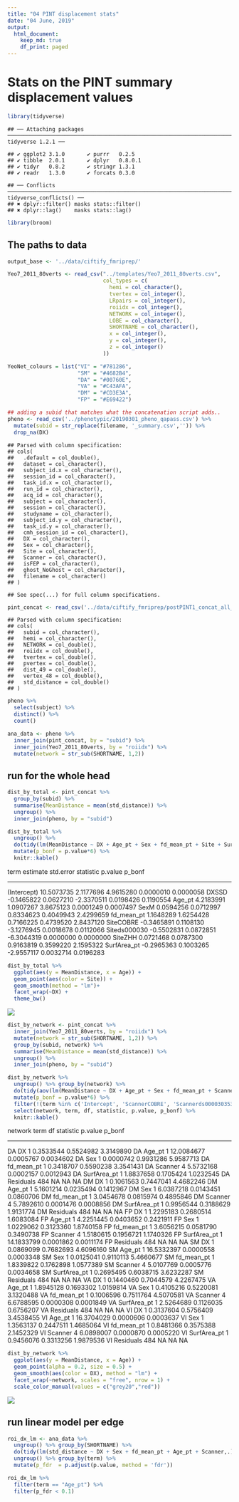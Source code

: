```yaml
---
title: "04 PINT displacement stats"
date: "04 June, 2019"
output:
  html_document:
    keep_md: true
    df_print: paged
---
```


# Stats on the PINT summary displacement values


```r
library(tidyverse)
```

```
## ── Attaching packages ────────────────────────────────────────────────────────────────────────────────────────────── tidyverse 1.2.1 ──
```

```
## ✔ ggplot2 3.1.0       ✔ purrr   0.2.5  
## ✔ tibble  2.0.1       ✔ dplyr   0.8.0.1
## ✔ tidyr   0.8.2       ✔ stringr 1.3.1  
## ✔ readr   1.3.0       ✔ forcats 0.3.0
```

```
## ── Conflicts ───────────────────────────────────────────────────────────────────────────────────────────────── tidyverse_conflicts() ──
## ✖ dplyr::filter() masks stats::filter()
## ✖ dplyr::lag()    masks stats::lag()
```

```r
library(broom)
```


## The paths to data


```r
output_base <- '../data/ciftify_fmriprep/'

Yeo7_2011_80verts <- read_csv("../templates/Yeo7_2011_80verts.csv",
                              col_types = c(
                                hemi = col_character(),
                                tvertex = col_integer(),
                                LRpairs = col_integer(),
                                roiidx = col_integer(),
                                NETWORK = col_integer(),
                                LOBE = col_character(),
                                SHORTNAME = col_character(),
                                x = col_integer(),
                                y = col_integer(),
                                z = col_integer()
                              ))

YeoNet_colours = list("VI" = "#781286",
                      "SM" = "#4682B4",
                      "DA" = "#00760E", 
                      "VA" = "#C43AFA",
                      "DM" = "#CD3E3A", 
                      "FP" = "#E69422")

## adding a subid that matches what the concatenation script adds..
pheno <- read_csv('../phenotypic/20190301_pheno_qapass.csv') %>%
  mutate(subid = str_replace(filename, '_summary.csv','')) %>%
  drop_na(DX)
```

```
## Parsed with column specification:
## cols(
##   .default = col_double(),
##   dataset = col_character(),
##   subject_id.x = col_character(),
##   session_id = col_character(),
##   task_id.x = col_character(),
##   run_id = col_character(),
##   acq_id = col_character(),
##   subject = col_character(),
##   session = col_character(),
##   studyname = col_character(),
##   subject_id.y = col_character(),
##   task_id.y = col_character(),
##   cmh_session_id = col_character(),
##   DX = col_character(),
##   Sex = col_character(),
##   Site = col_character(),
##   Scanner = col_character(),
##   isFEP = col_character(),
##   ghost_NoGhost = col_character(),
##   filename = col_character()
## )
```

```
## See spec(...) for full column specifications.
```

```r
pint_concat <- read_csv('../data/ciftify_fmriprep/postPINT1_concat_all_qa_passes.csv')
```

```
## Parsed with column specification:
## cols(
##   subid = col_character(),
##   hemi = col_character(),
##   NETWORK = col_double(),
##   roiidx = col_double(),
##   tvertex = col_double(),
##   pvertex = col_double(),
##   dist_49 = col_double(),
##   vertex_48 = col_double(),
##   std_distance = col_double()
## )
```



```r
pheno %>%  
  select(subject) %>%
  distinct() %>%
  count()
```

<div data-pagedtable="false">
  <script data-pagedtable-source type="application/json">
{"columns":[{"label":["n"],"name":[1],"type":["int"],"align":["right"]}],"data":[{"1":"494"}],"options":{"columns":{"min":{},"max":[10]},"rows":{"min":[10],"max":[10]},"pages":{}}}
  </script>
</div>

```r
ana_data <- pheno %>%
  inner_join(pint_concat, by = "subid") %>%
  inner_join(Yeo7_2011_80verts, by = "roiidx") %>%
  mutate(network = str_sub(SHORTNAME, 1,2))
```


## run for the whole head


```r
dist_by_total <- pint_concat %>%
  group_by(subid) %>%
  summarise(MeanDistance = mean(std_distance)) %>%
  ungroup() %>%
  inner_join(pheno, by = "subid")  

dist_by_total %>%
  ungroup() %>%
  do(tidy(lm(MeanDistance ~ DX + Age_pt + Sex + fd_mean_pt + Site + SurfArea_pt,.))) %>%
  mutate(p_bonf = p.value*6) %>%
  knitr::kable()
```



term              estimate   std.error    statistic     p.value      p_bonf
-------------  -----------  ----------  -----------  ----------  ----------
(Intercept)     10.5073735   2.1177696    4.9615280   0.0000010   0.0000058
DXSSD           -0.1465822   0.0627210   -2.3370511   0.0198426   0.1190554
Age_pt           4.2183991   1.0907267    3.8675123   0.0001249   0.0007497
SexM             0.0594256   0.0712997    0.8334623   0.4049943   2.4299659
fd_mean_pt       1.1648289   1.6254428    0.7166225   0.4739520   2.8437120
SiteCOBRE       -0.3465891   0.1108130   -3.1276945   0.0018678   0.0112066
Siteds000030    -0.5502831   0.0872851   -6.3044319   0.0000000   0.0000000
SiteZHH          0.0721468   0.0787300    0.9163819   0.3599220   2.1595322
SurfArea_pt     -0.2965363   0.1003265   -2.9557117   0.0032714   0.0196283


```r
dist_by_total %>%
  ggplot(aes(y = MeanDistance, x = Age)) +
  geom_point(aes(color = Site)) + 
  geom_smooth(method = "lm")+
  facet_wrap(~DX) +
  theme_bw()
```

![](04_pint_displacement_stats_files/figure-html/age-location-plot-1.png)<!-- -->




```r
dist_by_network <- pint_concat %>%
  inner_join(Yeo7_2011_80verts, by = "roiidx") %>%
  mutate(network = str_sub(SHORTNAME, 1,2)) %>%
  group_by(subid, network) %>%
  summarise(MeanDistance = mean(std_distance)) %>%
  ungroup() %>%
  inner_join(pheno, by = "subid")  

dist_by_network %>%
  ungroup() %>% group_by(network) %>%
  do(tidy(aov(lm(MeanDistance ~ DX + Age_pt + Sex + fd_mean_pt + Scanner + SurfArea_pt,.)))) %>%
  mutate(p_bonf = p.value*6) %>%
  filter(!(term %in% c('Intercept', 'ScannerCOBRE', 'Scannerds00003035343', 'ScannerZHH', 'Scannerds00003035426'))) %>%
  select(network, term, df, statistic, p.value, p_bonf) %>%
  knitr::kable()
```



network   term            df    statistic     p.value      p_bonf
--------  ------------  ----  -----------  ----------  ----------
DA        DX               1    0.3533544   0.5524982   3.3149890
DA        Age_pt           1   12.0084677   0.0005767   0.0034602
DA        Sex              1    0.0000742   0.9931286   5.9587713
DA        fd_mean_pt       1    0.3418707   0.5590238   3.3541431
DA        Scanner          4    5.5732168   0.0002157   0.0012943
DA        SurfArea_pt      1    1.8837658   0.1705424   1.0232545
DA        Residuals      484           NA          NA          NA
DM        DX               1    0.1061563   0.7447041   4.4682246
DM        Age_pt           1    5.1601214   0.0235494   0.1412967
DM        Sex              1    6.0387218   0.0143451   0.0860706
DM        fd_mean_pt       1    3.0454678   0.0815974   0.4895846
DM        Scanner          4    5.7892610   0.0001476   0.0008856
DM        SurfArea_pt      1    0.9956544   0.3188629   1.9131774
DM        Residuals      484           NA          NA          NA
FP        DX               1    1.2295183   0.2680514   1.6083084
FP        Age_pt           1    4.2251445   0.0403652   0.2421911
FP        Sex              1    1.0229062   0.3123360   1.8740158
FP        fd_mean_pt       1    3.6056215   0.0581790   0.3490738
FP        Scanner          4    1.5180615   0.1956721   1.1740326
FP        SurfArea_pt      1   14.1833799   0.0001862   0.0011174
FP        Residuals      484           NA          NA          NA
SM        DX               1    0.0869099   0.7682693   4.6096160
SM        Age_pt           1   16.5332397   0.0000558   0.0003348
SM        Sex              1    0.0125041   0.9110113   5.4660677
SM        fd_mean_pt       1    1.8339822   0.1762898   1.0577389
SM        Scanner          4    5.0107769   0.0005776   0.0034658
SM        SurfArea_pt      1    0.2695495   0.6038715   3.6232287
SM        Residuals      484           NA          NA          NA
VA        DX               1    0.1440460   0.7044579   4.2267475
VA        Age_pt           1    1.8945128   0.1693302   1.0159814
VA        Sex              1    0.4105216   0.5220081   3.1320488
VA        fd_mean_pt       1    0.1006596   0.7511764   4.5070581
VA        Scanner          4    6.6788595   0.0000308   0.0001849
VA        SurfArea_pt      1    2.5264689   0.1126035   0.6756207
VA        Residuals      484           NA          NA          NA
VI        DX               1    0.3137604   0.5756409   3.4538455
VI        Age_pt           1   16.3704029   0.0000606   0.0003637
VI        Sex              1    1.3563137   0.2447511   1.4685064
VI        fd_mean_pt       1    0.8481366   0.3575388   2.1452329
VI        Scanner          4    6.0898007   0.0000870   0.0005220
VI        SurfArea_pt      1    0.9456076   0.3313256   1.9879536
VI        Residuals      484           NA          NA          NA






```r
dist_by_network %>%
  ggplot(aes(y = MeanDistance, x = Age)) +
  geom_point(alpha = 0.2, size = 0.5) + 
  geom_smooth(aes(color = DX), method = "lm") +
  facet_wrap(~network, scales = "free", nrow = 1) +
  scale_color_manual(values = c("grey20","red"))
```

![](04_pint_displacement_stats_files/figure-html/age-loc_dx-plot-1.png)<!-- -->


## run linear model per edge


```r
roi_dx_lm <- ana_data %>%
  ungroup() %>% group_by(SHORTNAME) %>%
  do(tidy(lm(std_distance ~ DX + Sex + fd_mean_pt + Age_pt + Scanner,.))) %>%
  ungroup() %>% group_by(term) %>%
  mutate(p_fdr  = p.adjust(p.value, method = 'fdr'))

roi_dx_lm %>%
  filter(term == "Age_pt") %>%
  filter(p_fdr < 0.1)
```

<div data-pagedtable="false">
  <script data-pagedtable-source type="application/json">
{"columns":[{"label":["SHORTNAME"],"name":[1],"type":["chr"],"align":["left"]},{"label":["term"],"name":[2],"type":["chr"],"align":["left"]},{"label":["estimate"],"name":[3],"type":["dbl"],"align":["right"]},{"label":["std.error"],"name":[4],"type":["dbl"],"align":["right"]},{"label":["statistic"],"name":[5],"type":["dbl"],"align":["right"]},{"label":["p.value"],"name":[6],"type":["dbl"],"align":["right"]},{"label":["p_fdr"],"name":[7],"type":["dbl"],"align":["right"]}],"data":[{"1":"VI03L","2":"Age_pt","3":"34.32246","4":"8.529899","5":"4.023783","6":"6.642394e-05","7":"0.005313915"}],"options":{"columns":{"min":{},"max":[10]},"rows":{"min":[10],"max":[10]},"pages":{}}}
  </script>
</div>
